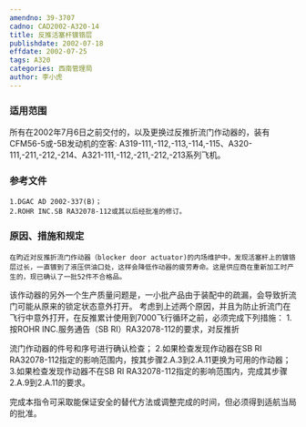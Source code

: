 ```yaml
---
amendno: 39-3707
cadno: CAD2002-A320-14
title: 反推活塞杆镀铬层
publishdate: 2002-07-18
effdate: 2002-07-25
tags: A320
categories: 西南管理局
author: 李小虎
---
```


### 适用范围 
所有在2002年7月6日之前交付的，以及更换过反推折流门作动器的，装有CFM56-5或-5B发动机的空客: A319-111,-112,-113,-114,-115、A320-111,-211,-212,-214、A321-111,-112,-211,-212,-213系列飞机。

### 参考文件
    1.DGAC AD 2002-337(B)；
    2.ROHR INC.SB RA32078-112或其以后经批准的修订。


### 原因、措施和规定 
    在昀近对反推折流门作动器（blocker door actuator)的内场维护中，发现活塞杆上的镀铬层过长，一直镀到了液压供油口处，这样会降低作动器的疲劳寿命。这是供应商在重新加工时产生的，现已确认了一批52件不合格品。 
该作动器的另外一个生产质量问题是，一小批产品由于装配中的疏漏，会导致折流门可能从原来的锁定状态意外打开。 考虑到上述两个原因，并且为防止折流门在飞行中意外打开，在反推累计使用到7000飞行循环之前，必须完成下列措施： 
    1.按ROHR INC.服务通告（SB RI）RA32078-112的要求，对反推折
  
流门作动器的件号和序号进行确认检查； 
    2.如果检查发现作动器在SB RI RA32078-112指定的影响范围内，按其步骤2.A.3到2.A.11更换为可用的作动器； 
    3.如果检查发现作动器不在SB RI RA32078-112指定的影响范围内，完成其步骤2.A.9到2.A.11的要求。

完成本指令可采取能保证安全的替代方法或调整完成的时间，但必须得到适航当局的批准。
